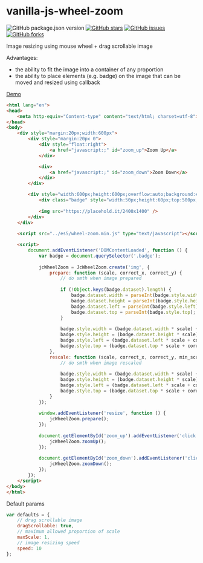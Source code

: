# vanilla-js-wheel-zoom

![GitHub package.json version](https://img.shields.io/github/package-json/v/worka/vanilla-js-wheel-zoom)
[![GitHub stars](https://img.shields.io/github/stars/worka/vanilla-js-wheel-zoom)](https://github.com/worka/vanilla-js-wheel-zoom/stargazers)
[![GitHub issues](https://img.shields.io/github/issues/worka/vanilla-js-wheel-zoom)](https://github.com/worka/vanilla-js-wheel-zoom/issues)
[![GitHub forks](https://img.shields.io/github/forks/worka/vanilla-js-wheel-zoom)](https://github.com/worka/vanilla-js-wheel-zoom/network)

Image resizing using mouse wheel + drag scrollable image

Advantages: 
* the ability to fit the image into a container of any proportion
* the ability to place elements (e.g. badge) on the image that can be moved and resized using callback

<a href="https://worka.github.io/wheel-zoom.html">Demo</a>

``` html
<html lang="en">
<head>
    <meta http-equiv="Content-type" content="text/html; charset=utf-8">
</head>
<body>
    <div style="margin:20px;width:600px">
        <div style="margin:20px 0">
            <div style="float:right">
                <a href="javascript:;" id="zoom_up">Zoom Up</a>
            </div>

            <div>
                <a href="javascript:;" id="zoom_down">Zoom Down</a>
            </div>
        </div>

        <div style="width:600px;height:600px;overflow:auto;background:#999;position:relative;cursor:move">
            <div class="badge" style="width:50px;height:60px;top:500px;left:600px;border:solid 1px blue;position:absolute"></div>
            
            <img src="https://placehold.it/2400x1400" />
        </div>
    </div>
    
    <script src="../es5/wheel-zoom.min.js" type="text/javascript"></script>

    <script>
        document.addEventListener('DOMContentLoaded', function () {
            var badge = document.querySelector('.badge');
            
            jcWheelZoom = JcWheelZoom.create('img', {
                prepare: function (scale, correct_x, correct_y) {
                    // do smth when image prepared
                    
                    if (!Object.keys(badge.dataset).length) {
                        badge.dataset.width = parseInt(badge.style.width);
                        badge.dataset.height = parseInt(badge.style.height);
                        badge.dataset.left = parseInt(badge.style.left);
                        badge.dataset.top = parseInt(badge.style.top);
                    }
                    
                    badge.style.width = (badge.dataset.width * scale) + 'px';
                    badge.style.height = (badge.dataset.height * scale) + 'px';
                    badge.style.left = (badge.dataset.left * scale + correct_x) + 'px';
                    badge.style.top = (badge.dataset.top * scale + correct_y) + 'px';
                },
                rescale: function (scale, correct_x, correct_y, min_scale) {
                    // do smth when image rescaled
                    
                    badge.style.width = (badge.dataset.width * scale) + 'px';
                    badge.style.height = (badge.dataset.height * scale) + 'px';
                    badge.style.left = (badge.dataset.left * scale + correct_x) + 'px';
                    badge.style.top = (badge.dataset.top * scale + correct_y) + 'px';
                }
            });
           
            window.addEventListener('resize', function () {
                jcWheelZoom.prepare();
            });
            
            document.getElementById('zoom_up').addEventListener('click', function () {
                jcWheelZoom.zoomUp();
            });
            
            document.getElementById('zoom_down').addEventListener('click', function () {
                jcWheelZoom.zoomDown();
            });
        });
    </script>
</body>
</html>
```

Default params

``` javascript
var defaults = {
    // drag scrollable image
    dragScrollable: true,
    // maximum allowed proportion of scale
    maxScale: 1,
    // image resizing speed
    speed: 10
};
```

